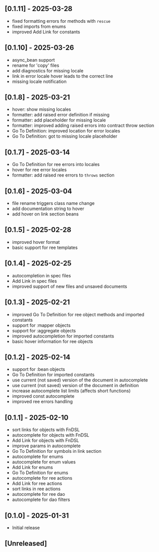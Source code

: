 ## [0.1.11] - 2025-03-28

- fixed formatting errors for methods with `rescue`
- fixed imports from enums
- improved Add Link for constants

## [0.1.10] - 2025-03-26

- async_bean support
- rename for 'copy' files
- add diagnostics for missing locale
- link in error locale hover leads to the correct line
- missing locale notification

## [0.1.8] - 2025-03-21

- hover: show missing locales
- formatter: add raised error definition if missing
- formatter: add placeholder for missing locale
- formatter: improved adding raised errors into contract throw section
- Go To Definition: improved location for error locales
- Go To Definition: got to missing locale placeholder

## [0.1.7] - 2025-03-14

- Go To Definition for ree errors into locales
- hover for ree error locales
- formatter: add raised ree errors to `throws` section

## [0.1.6] - 2025-03-04

- file rename triggers class name change
- add documentation string to hover
- add hover on link section beans

## [0.1.5] - 2025-02-28

- improved hover format
- basic support for ree templates

## [0.1.4] - 2025-02-25

- autocompletion in spec files
- Add Link in spec files
- improved support of new files and unsaved documents

## [0.1.3] - 2025-02-21

- improved Go To Definition for ree object methods and imported constants
- support for :mapper objects
- support for :aggregate objects
- improved autocompletion for imported constants
- basic hover information for ree objects

## [0.1.2] - 2025-02-14

- support for :bean objects
- Go To Definition for imported constants
- use current (not saved) version of the document in autocomplete
- use current (not saved) version of the document in definition
- increase autocomplete list limits (affects short functions)
- improved const autocomplete
- improved ree errors handling

## [0.1.1] - 2025-02-10

- sort links for objects with FnDSL
- autocomplete for objects with FnDSL
- Add Link for objects with FnDSL
- improve params in autocomplete
- Go To Definition for symbols in link section
- autocomplete for enums
- autocomplete for enum values
- Add Link for enums
- Go To Definition for enums
- autocomplete for ree actions
- Add Link for ree actions
- sort links in ree actions
- autocomplete for ree dao
- autocomplete for dao filters

## [0.1.0] - 2025-01-31

- Initial release

## [Unreleased]
